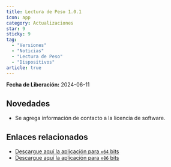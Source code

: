 ```yaml
---
title: Lectura de Peso 1.0.1
icon: app
category: Actualizaciones
star: 9
sticky: 9
tag:
  - "Versiones"
  - "Noticias"
  - "Lectura de Peso"
  - "Dispositivos"
article: true
---
```


**Fecha de Liberación:** 2024-06-11

## Novedades

- Se agrega información de contacto a la licencia de software.

## Enlaces relacionados

- [Descargue aquí la aplicación para `x64` bits](https://ams3.digitaloceanspaces.com/erpya/public/downloads/ERP-Weight-Scale-Tester-1.0.1-win-x64.exe)
- [Descargue aquí la aplicación para `x86` bits](https://ams3.digitaloceanspaces.com/erpya/public/downloads/ERP-Weight-Scale-Tester-1.0.1-win-x86.exe)
